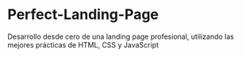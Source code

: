 # Perfect-Landing-Page
Desarrollo desde cero de una landing page profesional, utilizando las mejores prácticas de HTML, CSS y JavaScript
